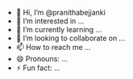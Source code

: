 - 👋 Hi, I’m @pranithabejjanki
- 👀 I’m interested in ...
- 🌱 I’m currently learning ...
- 💞️ I’m looking to collaborate on ...
- 📫 How to reach me ...
- 😄 Pronouns: ...
- ⚡ Fun fact: ...

<!---
pranithabejjanki/pranithabejjanki is a ✨ special ✨ repository because its `README.md` (this file) appears on your GitHub profile.
You can click the Preview link to take a look at your changes.
--->
